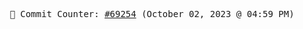 <p align="center">
    <samp>
        📮 Commit Counter: <a href="https://github.com/Javascript-void0/Javascript-void0/commits/main">#69254</a> (October 02, 2023 @ 04:59 PM)
    </samp>
</p>